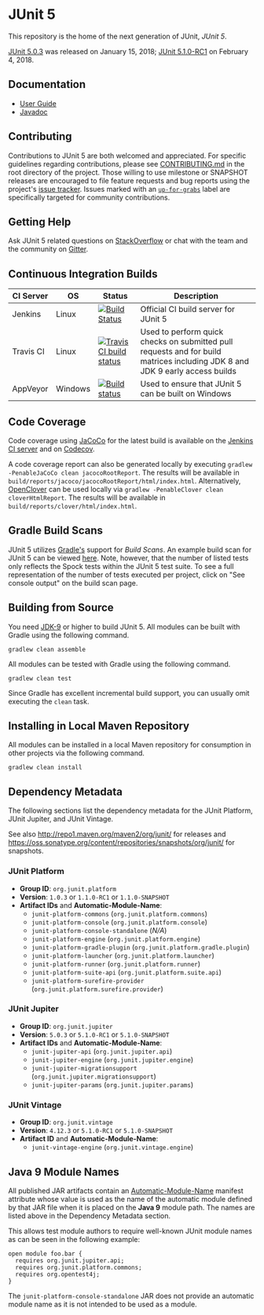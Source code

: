 # JUnit 5

This repository is the home of the next generation of JUnit, _JUnit 5_.

[JUnit 5.0.3](https://github.com/junit-team/junit5/releases/tag/r5.0.3)
was released on January 15, 2018;
[JUnit 5.1.0-RC1](https://github.com/junit-team/junit5/releases/tag/r5.1.0-RC1)
on February 4, 2018.

## Documentation

- [User Guide]
- [Javadoc]

## Contributing

Contributions to JUnit 5 are both welcomed and appreciated. For specific guidelines
regarding contributions, please see [CONTRIBUTING.md] in the root directory of the
project. Those willing to use milestone or SNAPSHOT releases are encouraged
to file feature requests and bug reports using the project's
[issue tracker](https://github.com/junit-team/junit5/issues). Issues marked with an
<a href="https://github.com/junit-team/junit5/issues?q=is%3Aissue+is%3Aopen+label%3Aup-for-grabs">`up-for-grabs`</a>
label are specifically targeted for community contributions.

## Getting Help

Ask JUnit 5 related questions on [StackOverflow] or chat with the team and the community on [Gitter].

## Continuous Integration Builds

| CI Server | OS      | Status | Description |
| --------- | ------- | ------ | ----------- |
| Jenkins   | Linux   | [![Build Status](https://junit.ci.cloudbees.com/job/JUnit5/job/master/badge/icon)](https://junit.ci.cloudbees.com/blue/organizations/jenkins/JUnit5/branches/) | Official CI build server for JUnit 5 |
| Travis CI | Linux   | [![Travis CI build status](https://travis-ci.org/junit-team/junit5.svg?branch=master)](https://travis-ci.org/junit-team/junit5) | Used to perform quick checks on submitted pull requests and for build matrices including JDK 8 and JDK 9 early access builds |
| AppVeyor  | Windows | [![Build status](https://ci.appveyor.com/api/projects/status/xv8wc8w9sr44ghc4/branch/master?svg=true)](https://ci.appveyor.com/project/marcphilipp/junit5/branch/master) | Used to ensure that JUnit 5 can be built on Windows |

## Code Coverage

Code coverage using [JaCoCo] for the latest build is available on the
[Jenkins CI server] and on [Codecov].

A code coverage report can also be generated locally by executing
`gradlew -PenableJaCoCo clean jacocoRootReport`. The results will be available in
`build/reports/jacoco/jacocoRootReport/html/index.html`.
Alternatively, [OpenClover] can be used locally via
`gradlew -PenableClover clean cloverHtmlReport`. The results will be available in
`build/reports/clover/html/index.html`.

## Gradle Build Scans

JUnit 5 utilizes [Gradle's](https://gradle.com/) support for _Build Scans_. An example
build scan for JUnit 5 can be viewed [here](https://scans.gradle.com/s/pgjgssca2kkli).
Note, however, that the number of listed tests only reflects the Spock tests within the
JUnit 5 test suite. To see a full representation of the number of tests executed per
project, click on "See console output" on the build scan page.

## Building from Source

You need [JDK-9] or higher to build JUnit 5.
All modules can be built with Gradle using the following command.

```
gradlew clean assemble
```

All modules can be tested with Gradle using the following command.

```
gradlew clean test
```

Since Gradle has excellent incremental build support, you can usually omit executing the `clean` task.

## Installing in Local Maven Repository

All modules can be installed in a local Maven repository for consumption in other projects via the following command.

```
gradlew clean install
```

## Dependency Metadata

The following sections list the dependency metadata for the JUnit Platform, JUnit
Jupiter, and JUnit Vintage.

See also <http://repo1.maven.org/maven2/org/junit/> for releases and <https://oss.sonatype.org/content/repositories/snapshots/org/junit/> for snapshots.

### JUnit Platform

- **Group ID**: `org.junit.platform`
- **Version**: `1.0.3` or `1.1.0-RC1` or `1.1.0-SNAPSHOT`
- **Artifact IDs** and **Automatic-Module-Name**:
  - `junit-platform-commons` (`org.junit.platform.commons`)
  - `junit-platform-console` (`org.junit.platform.console`)
  - `junit-platform-console-standalone` (*N/A*)
  - `junit-platform-engine` (`org.junit.platform.engine`)
  - `junit-platform-gradle-plugin` (`org.junit.platform.gradle.plugin`)
  - `junit-platform-launcher` (`org.junit.platform.launcher`)
  - `junit-platform-runner` (`org.junit.platform.runner`)
  - `junit-platform-suite-api` (`org.junit.platform.suite.api`)
  - `junit-platform-surefire-provider` (`org.junit.platform.surefire.provider`)

### JUnit Jupiter

- **Group ID**: `org.junit.jupiter`
- **Version**: `5.0.3` or `5.1.0-RC1` or `5.1.0-SNAPSHOT`
- **Artifact IDs** and **Automatic-Module-Name**:
  - `junit-jupiter-api` (`org.junit.jupiter.api`)
  - `junit-jupiter-engine` (`org.junit.jupiter.engine`)
  - `junit-jupiter-migrationsupport` (`org.junit.jupiter.migrationsupport`)
  - `junit-jupiter-params` (`org.junit.jupiter.params`)

### JUnit Vintage

- **Group ID**: `org.junit.vintage`
- **Version**: `4.12.3` or `5.1.0-RC1` or `5.1.0-SNAPSHOT`
- **Artifact ID** and **Automatic-Module-Name**:
  - `junit-vintage-engine` (`org.junit.vintage.engine`)

## Java 9 Module Names

All published JAR artifacts contain an [Automatic-Module-Name] manifest attribute
whose value is used as the name of the automatic module defined by that JAR file
when it is placed on the **Java 9** module path. The names are listed above in the
Dependency Metadata section.

This allows test module authors to require well-known JUnit module names as
can be seen in the following example:

```
open module foo.bar {
  requires org.junit.jupiter.api;
  requires org.junit.platform.commons;
  requires org.opentest4j;
}
```

The `junit-platform-console-standalone` JAR does not provide an automatic module name
as it is not intended to be used as a module.


[Automatic-Module-Name]: http://mail.openjdk.java.net/pipermail/jpms-spec-experts/2017-April/000667.html
[Codecov]: https://codecov.io/gh/junit-team/junit5
[CONTRIBUTING.md]: https://github.com/junit-team/junit5/blob/master/CONTRIBUTING.md
[Gitter]: https://gitter.im/junit-team/junit5
[JaCoCo]: http://www.eclemma.org/jacoco/
[Javadoc]: http://junit.org/junit5/docs/current/api/
[JDK-9]: http://jdk.java.net/9/
[Jenkins CI server]: https://junit.ci.cloudbees.com/job/JUnit5/job/master/lastSuccessfulBuild/artifact/build/reports/jacoco/jacocoRootReport/html/index.html
[OpenClover]: http://openclover.org
[Prototype]: https://github.com/junit-team/junit5/wiki/Prototype
[StackOverflow]: https://stackoverflow.com/questions/tagged/junit5
[User Guide]: http://junit.org/junit5/docs/current/user-guide/
